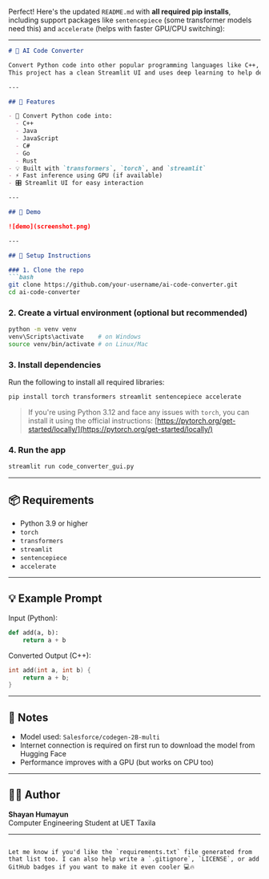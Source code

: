 Perfect! Here's the updated `README.md` with **all required pip installs**, including support packages like `sentencepiece` (some transformer models need this) and `accelerate` (helps with faster GPU/CPU switching):

---

```markdown
# 🤖 AI Code Converter

Convert Python code into other popular programming languages like C++, Java, JavaScript, and more — using an AI model powered by **Salesforce CodeGen** and **Hugging Face Transformers**.  
This project has a clean Streamlit UI and uses deep learning to help developers translate code without memorizing syntax.

---

## 🌟 Features

- 🔄 Convert Python code into:
  - C++
  - Java
  - JavaScript
  - C#
  - Go
  - Rust
- 💡 Built with `transformers`, `torch`, and `streamlit`
- ⚡ Fast inference using GPU (if available)
- 🎛️ Streamlit UI for easy interaction

---

## 🚀 Demo

![demo](screenshot.png)

---

## 🔧 Setup Instructions

### 1. Clone the repo
```bash
git clone https://github.com/your-username/ai-code-converter.git
cd ai-code-converter
```

### 2. Create a virtual environment (optional but recommended)
```bash
python -m venv venv
venv\Scripts\activate    # on Windows
source venv/bin/activate # on Linux/Mac
```

### 3. Install dependencies

Run the following to install all required libraries:
```bash
pip install torch transformers streamlit sentencepiece accelerate
```

> If you're using Python 3.12 and face any issues with `torch`, you can install it using the official instructions: [https://pytorch.org/get-started/locally/](https://pytorch.org/get-started/locally/)

### 4. Run the app
```bash
streamlit run code_converter_gui.py
```

---

## 📦 Requirements

- Python 3.9 or higher
- `torch`
- `transformers`
- `streamlit`
- `sentencepiece`
- `accelerate`

---

## 💡 Example Prompt

Input (Python):
```python
def add(a, b):
    return a + b
```

Converted Output (C++):
```cpp
int add(int a, int b) {
    return a + b;
}
```

---

## 📌 Notes

- Model used: `Salesforce/codegen-2B-multi`
- Internet connection is required on first run to download the model from Hugging Face
- Performance improves with a GPU (but works on CPU too)



---

## 👨‍💻 Author

**Shayan Humayun**  
Computer Engineering Student at UET Taxila  

---

```

Let me know if you'd like the `requirements.txt` file generated from that list too. I can also help write a `.gitignore`, `LICENSE`, or add GitHub badges if you want to make it even cooler 💻🔥
